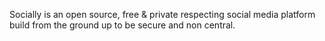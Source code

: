 Socially is an open source, free & private respecting social media platform build from the ground up to be secure and non central.
